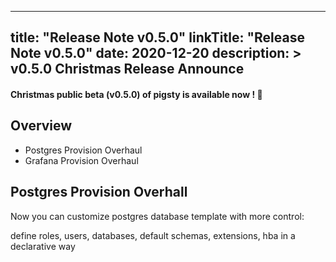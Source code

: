 
---
title: "Release Note v0.5.0"
linkTitle: "Release Note v0.5.0"
date: 2020-12-20
description: >
  v0.5.0 Christmas Release Announce 
---

#### Christmas public beta (v0.5.0) of pigsty is available now ! 🎉


## Overview

* Postgres Provision Overhaul
* Grafana Provision Overhaul

## **Postgres Provision Overhall**

Now you can customize postgres database template with more control:

define roles, users, databases, default schemas, extensions, hba in a declarative way


